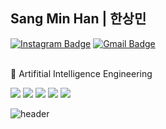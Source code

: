 ## Sang Min Han | 한상민

[![Instagram Badge](https://img.shields.io/badge/Instagram-9c38d1?style=flat&logo=Instagram&logoColor=white)](https://www.instagram.com/hsm_inn/) 
[![Gmail Badge](https://img.shields.io/badge/Gmail-D14836?style=flat&logo=Gmail&logoColor=white)](mailto:sangminhan0810@gmail.com)<br><br>

:8ball: Artifitial Intelligence Engineering
 
<img src="https://img.shields.io/badge/Python-3776AB?style=flat-square&logo=Python&logoColor=white"/> <img src="https://img.shields.io/badge/C++-00599C?style=flat-square&logo=C%2B%2B&logoColor=white"/> <img src="https://img.shields.io/badge/Anaconda-44A833?style=flat-square&logo=Anaconda&logoColor=white"/> <img src="https://img.shields.io/badge/Visual Studio-5C2D91?style=flat-square&logo=Visual Studio&logoColor=white"/> <img src="https://img.shields.io/badge/PyCharm-000000?style=flat-square&logo=PyCharm&logoColor=white"/>

![header](https://capsule-render.vercel.app/api?type=rect&color=gradient&height=10)
